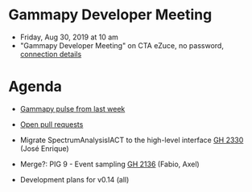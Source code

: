 # Gammapy Developer Meeting

* Friday, Aug 30, 2019 at 10 am
* "Gammapy Developer Meeting" on CTA eZuce, no password, [connection details](../ezuce.txt)

# Agenda

* [Gammapy pulse from last week](https://github.com/gammapy/gammapy/pulse)
* [Open pull requests](https://github.com/gammapy/gammapy/pulls)

* Migrate SpectrumAnalysisIACT to the high-level interface [GH 2330](https://github.com/gammapy/gammapy/pull/2330) (José Enrique)
* Merge?: PIG 9 - Event sampling [GH 2136](https://github.com/gammapy/gammapy/pull/2136) (Fabio, Axel)
* Development plans for v0.14 (all) 

